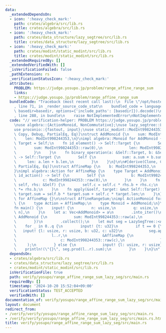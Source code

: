 ```yaml
---
data:
  _extendedDependsOn:
  - icon: ':heavy_check_mark:'
    path: crates/algebra/src/lib.rs
    title: crates/algebra/src/lib.rs
  - icon: ':heavy_check_mark:'
    path: crates/data_structure/lazy_segtree/src/lib.rs
    title: crates/data_structure/lazy_segtree/src/lib.rs
  - icon: ':heavy_check_mark:'
    path: crates/modint/static_modint/src/lib.rs
    title: crates/modint/static_modint/src/lib.rs
  _extendedRequiredBy: []
  _extendedVerifiedWith: []
  _isVerificationFailed: false
  _pathExtension: rs
  _verificationStatusIcon: ':heavy_check_mark:'
  attributes:
    PROBLEM: https://judge.yosupo.jp/problem/range_affine_range_sum
    links:
    - https://judge.yosupo.jp/problem/range_affine_range_sum
  bundledCode: "Traceback (most recent call last):\n  File \"/opt/hostedtoolcache/Python/3.10.15/x64/lib/python3.10/site-packages/onlinejudge_verify/documentation/build.py\"\
    , line 71, in _render_source_code_stat\n    bundled_code = language.bundle(stat.path,\
    \ basedir=basedir, options={'include_paths': [basedir]}).decode()\n  File \"/opt/hostedtoolcache/Python/3.10.15/x64/lib/python3.10/site-packages/onlinejudge_verify/languages/rust.py\"\
    , line 288, in bundle\n    raise NotImplementedError\nNotImplementedError\n"
  code: "// verification-helper: PROBLEM https://judge.yosupo.jp/problem/range_affine_range_sum\n\
    \nuse algebra::{ActionMonoid, NonCommutative};\nuse lazy_segtree::LazySegTree;\n\
    use proconio::{fastout, input};\nuse static_modint::ModInt998244353;\n\n#[derive(Clone,\
    \ Copy, Debug, PartialEq, Eq)]\nstruct AddMonoid {\n    sum: ModInt998244353,\n\
    \    len: ModInt998244353,\n}\nimpl algebra::Monoid for AddMonoid {\n    type\
    \ Target = Self;\n    fn id_element() -> Self::Target {\n        Self {\n    \
    \        sum: ModInt998244353::raw(0),\n            len: ModInt998244353::raw(0),\n\
    \        }\n    }\n    fn binary_operation(a: &Self::Target, b: &Self::Target)\
    \ -> Self::Target {\n        Self {\n            sum: a.sum + b.sum,\n       \
    \     len: a.len + b.len,\n        }\n    }\n}\n\n#[derive(Clone, Copy, Debug,\
    \ PartialEq, Eq)]\nstruct AffineMap {\n    b: ModInt998244353,\n    c: ModInt998244353,\n\
    }\nimpl algebra::Action for AffineMap {\n    type Target = AddMonoid;\n    fn\
    \ id_action() -> Self {\n        Self {\n            b: ModInt998244353::raw(1),\n\
    \            c: ModInt998244353::raw(0),\n        }\n    }\n    fn composition(&mut\
    \ self, rhs: &Self) {\n        self.c = self.c * rhs.b + rhs.c;\n        self.b\
    \ *= rhs.b;\n    }\n    fn apply(&self, target: &mut Self::Target) {\n       \
    \ target.sum = self.b * target.sum + self.c * target.len;\n    }\n}\nimpl NonCommutative\
    \ for AffineMap {}\n\nstruct AffineRangeSum;\nimpl ActionMonoid for AffineRangeSum\
    \ {\n    type Action = AffineMap;\n    type Monoid = AddMonoid;\n}\n\n#[fastout]\n\
    fn main() {\n    input! {\n        n: usize,\n        q: usize,\n        a: [u32;\
    \ n],\n    }\n    let a: Vec<AddMonoid> = a\n        .into_iter()\n        .map(|a|\
    \ AddMonoid {\n            sum: ModInt998244353::raw(a),\n            len: ModInt998244353::raw(1),\n\
    \        })\n        .collect();\n    let mut seg = LazySegTree::<AffineRangeSum>::from(a);\n\
    \    for _ in 0..q {\n        input! {t: u32}\n        if t == 0 {\n         \
    \   input! {l: usize, r: usize, b: u32, c: u32}\n            seg.apply_range_non_commutative(\n\
    \                l..r,\n                &AffineMap {\n                    b: ModInt998244353::raw(b),\n\
    \                    c: ModInt998244353::raw(c),\n                },\n       \
    \     );\n        } else {\n            input! {l: usize, r: usize}\n        \
    \    println!(\"{}\", seg.prod(l..r).sum);\n        }\n    }\n}\n"
  dependsOn:
  - crates/algebra/src/lib.rs
  - crates/data_structure/lazy_segtree/src/lib.rs
  - crates/modint/static_modint/src/lib.rs
  isVerificationFile: true
  path: verify/yosupo/range_affine_range_sum_lazy_seg/src/main.rs
  requiredBy: []
  timestamp: '2024-10-20 15:52:04+09:00'
  verificationStatus: TEST_ACCEPTED
  verifiedWith: []
documentation_of: verify/yosupo/range_affine_range_sum_lazy_seg/src/main.rs
layout: document
redirect_from:
- /verify/verify/yosupo/range_affine_range_sum_lazy_seg/src/main.rs
- /verify/verify/yosupo/range_affine_range_sum_lazy_seg/src/main.rs.html
title: verify/yosupo/range_affine_range_sum_lazy_seg/src/main.rs
---
```

